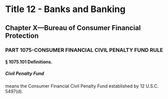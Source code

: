 
# Title 12 - Banks and Banking
## Chapter X—Bureau of Consumer Financial Protection
### PART 1075-CONSUMER FINANCIAL CIVIL PENALTY FUND RULE
#### § 1075.101 Definitions.
##### Civil Penalty Fund

means the Consumer Financial Civil Penalty Fund established by 12 U.S.C. 5497(d).

